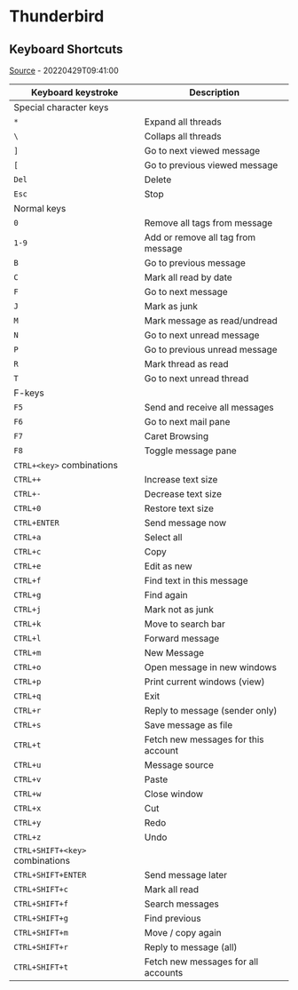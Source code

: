 # Thunderbird

## Keyboard Shortcuts

[Source](https://www-archive.mozilla.org/support/thunderbird/keyboard) - 20220429T09:41:00

| Keyboard keystroke | Description |
| --- | --- |
| Special character keys | |
| `*` | Expand all threads |
| `\` | Collaps all threads |
| `]` | Go to next viewed message |
| `[` | Go to previous viewed message |
| `Del` | Delete |
| `Esc` | Stop |
| Normal keys | |
| `0` | Remove all tags from message |
| `1-9` | Add or remove all tag from message |
| `B` | Go to previous message |
| `C` | Mark all read by date |
| `F` | Go to next message |
| `J` | Mark as junk |
| `M` | Mark message as read/undread |
| `N` | Go to next unread message |
| `P` | Go to previous unread message |
| `R` | Mark thread as read |
| `T` | Go to next unread thread |
| F-keys | |
| `F5` | Send and receive all messages |
| `F6` | Go to next mail pane |
| `F7` | Caret Browsing |
| `F8` | Toggle message pane |
| `CTRL+<key>` combinations | |
| `CTRL++` | Increase text size |
| `CTRL+-` | Decrease text size |
| `CTRL+0` | Restore text size |
| `CTRL+ENTER` | Send message now |
| `CTRL+a` | Select all |
| `CTRL+c` | Copy |
| `CTRL+e` | Edit as new |
| `CTRL+f` | Find text in this message |
| `CTRL+g` | Find again |
| `CTRL+j` | Mark not as junk |
| `CTRL+k` | Move to search bar |
| `CTRL+l` | Forward message |
| `CTRL+m` | New Message |
| `CTRL+o` | Open message in new windows |
| `CTRL+p` | Print current windows (view) |
| `CTRL+q` | Exit |
| `CTRL+r` | Reply to message (sender only) |
| `CTRL+s` | Save message as file |
| `CTRL+t` | Fetch new messages for this account |
| `CTRL+u` | Message source |
| `CTRL+v` | Paste |
| `CTRL+w` | Close window |
| `CTRL+x` | Cut |
| `CTRL+y` | Redo |
| `CTRL+z` | Undo |
| `CTRL+SHIFT+<key>` combinations | |
| `CTRL+SHIFT+ENTER` | Send message later |
| `CTRL+SHIFT+c` | Mark all read |
| `CTRL+SHIFT+f` | Search messages |
| `CTRL+SHIFT+g` | Find previous |
| `CTRL+SHIFT+m` | Move / copy again |
| `CTRL+SHIFT+r` | Reply to message (all) |
| `CTRL+SHIFT+t` | Fetch new messages for all accounts |

